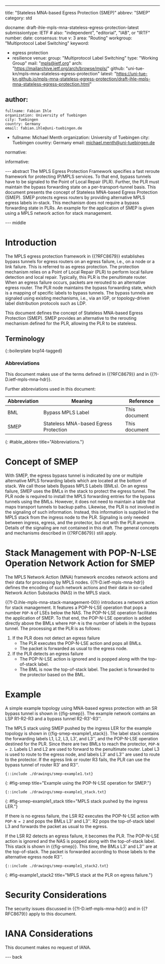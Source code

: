 ---
title: "Stateless MNA-based Egress Protection (SMEP)"
abbrev: "SMEP"
category: std

docname: draft-ihle-mpls-mna-stateless-egress-protection-latest
submissiontype: IETF  # also: "independent", "editorial", "IAB", or "IRTF"
number:
date:
consensus: true
v: 3
area: "Routing"
workgroup: "Multiprotocol Label Switching"
keyword:
 - egress protection
 - resilience
venue:
  group: "Multiprotocol Label Switching"
  type: "Working Group"
  mail: "mpls@ietf.org"
  arch: "https://mailarchive.ietf.org/arch/browse/mpls/"
  github: "uni-tue-kn/mpls-mna-stateless-egress-protection"
  latest: "https://uni-tue-kn.github.io/mpls-mna-stateless-egress-protection/draft-ihle-mpls-mna-stateless-egress-protection.html"

author:
 -
    fullname: Fabian Ihle
    organization: University of Tuebingen
    city: Tuebingen
    country: Germany
    email: fabian.ihle@uni-tuebingen.de
 -
    fullname: Michael Menth
    organization: University of Tuebingen
    city: Tuebingen
    country: Germany
    email: michael.menth@uni-tuebingen.de

normative:

informative:


--- abstract
The MPLS Egress Protection Framework specifies a fast reroute framework for protecting IP/MPLS services.
To that end, bypass tunnels have to be signaled to the Point of Local Repair (PLR).
Further, the PLR must maintain the bypass forwarding state on a per-transport-tunnel basis.
This document presents the concept of Stateless MNA-based Egress Protection (SMEP).
SMEP protects egress routers by providing alternative MPLS egress labels in-stack.
This mechanism does not require a bypass forwarding state in PLRs.
An example for the application of SMEP is given using a MPLS network action for stack management.

--- middle

# Introduction
The MPLS egress protection framework in {{?RFC8679}} establishes bypass tunnels for egress routers on an egress failure, i.e., on a node or a link failure.
This is referred to as egress protection.
The protection mechanism relies on a Point of Local Repair (PLR) to perform local failure detection and local repair.
Typically, this PLR is the penultimate router.
When an egress failure occurs, packets are rerouted to an alternative egress router.
The PLR node maintains the bypass forwarding state, which is a mapping of specific labels to bypass tunnels.
The bypass tunnels are signaled using existing mechanisms, i.e., via an IGP, or topology-driven label distribution protocols such as LDP.

This document defines the concept of Stateless MNA-based Egress Protection (SMEP).
SMEP provides an alternative to the rerouting mechanism defined for the PLR, allowing the PLR to be stateless.

## Terminology

{::boilerplate bcp14-tagged}

### Abbreviations
This document makes use of the terms defined in {{?RFC8679}} and in {{?I-D.ietf-mpls-mna-hdr}}.

Further abbreviations used in this document:

| Abbreviation | Meaning                               | Reference     |
| ------------ | ------------------------------------- | ------------- |
| BML          | Bypass MPLS Label                     | This document |
| SMEP         | Stateless MNA-based Egress Protection | This document |
{: #table_abbrev title="Abbreviations."}

# Concept of SMEP
With SMEP, the egress bypass tunnel is indicated by one or multiple alternative MPLS forwarding labels which are located at the bottom of stack.
We call those labels Bypass MPLS Labels (BMLs).
On an egress failure, SMEP uses the BMLs in the stack to protect the egress tunnel.
The PLR node is required to install the MPLS forwarding entries for the bypass tunnels using the BMLs.
However, it does not need to maintain a table that maps transport tunnels to backup paths.
Likewise, the PLR is not involved in the signaling of such information.
Instead, this information is supplied in the MPLS stack from the ingress node to the PLR.
Signaling is only needed between ingress, egress, and the protector, but not with the PLR anymore.
Details of the signaling are not contained in this draft.
The general concepts and mechanisms described in {{?RFC8679}} still apply.

# Stack Management with POP-N-LSE Operation Network Action for SMEP
The MPLS Network Action (MNA) framework encodes network actions and their data for processing by MPLS nodes.
{{?I-D.ietf-mpls-mna-hdr}} defines the encoding of such network actions and their data in so-called Network Action Substacks (NAS) in the MPLS stack.

{{?I-D.ihle-mpls-mna-stack-management-00}} introduces a network action for stack management.
It features a POP-N-LSE operation that pops a number `POP-N` of LSEs below the NAS.
The POP-N-LSE operation facilitates the application of SMEP.
To that end, the POP-N-LSE operation is added directly above the BMLs where `POP-N` is the number of labels in the bypass tunnel.
The processing at the PLR is as follows:

1. If the PLR does not detect an egress failure
   - The PLR executes the POP-N-LSE action and pops all BMLs.
   - The packet is forwarded as usual to the egress node.
2. If the PLR detects an egress failure
   - The POP-N-LSE action is ignored and is popped along with the top-of-stack label.
   - The BML is now the top-of-stack label. The packet is forwarded to the protector based on the BML.

# Example
A simple example topology using MNA-based egress protection with an SR bypass tunnel is shown in {{fig-smep}}.
The example network contains an LSP R1-R2-R3 and a bypass tunnel R2-R3'-R3''.

The MPLS stack using SMEP pushed by the ingress LER for the example topology is shown in {{fig-smep-example1_stack}}.
The label stack contains the forwarding labels L1, L2, L3, L3', and L3'', and the POP-N-LSE operation destined for the PLR.
Since there are two BMLs to reach the protector, `POP-N = 2`.
Labels L1 and L2 are used to forward to the penultimate router.
Label L3 is used to route to the egress node, and labels L3' and L3'' are used to route to the protector.
If the egress link or router R3 fails, the PLR can use the bypass tunnel of router R3' and R3''.

~~~~
{::include ./drawings/smep-example1.txt}
~~~~
{: #fig-smep title="Example using the POP-N-LSE operation for SMEP."}

~~~~
{::include ./drawings/smep-example1_stack.txt}
~~~~
{: #fig-smep-example1_stack title="MPLS stack pushed by the ingress LER."}

If there is no egress failure, the LSR R2 executes the POP-N-LSE action with `POP-N = 2` and pops the BMLs L3' and L3''.
R2 pops the top-of-stack label L3 and forwards the packet as usual to the egress.

If the LSR R2 detects an egress failure, it becomes the PLR.
The POP-N-LSE action is ignored and the NAS is popped along with the top-of-stack label.
This stack is shown in {{fig-smep}}.
This time, the BMLs L3' and L3'' are at the top-of-stack.
The packet is forwarded according to those labels to the alternative egress node R3''.

~~~~
{::include ./drawings/smep-example1_stack2.txt}
~~~~
{: #fig-example1_stack2 title="MPLS stack at the PLR on egress failure."}

# Security Considerations

The security issues discussed in {{?I-D.ietf-mpls-mna-hdr}} and in {{?RFC8679}} apply to this document.


# IANA Considerations

This document makes no request of IANA.

--- back
